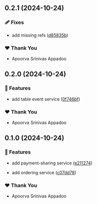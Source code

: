 ## 0.2.1 (2024-10-24)


### 🩹 Fixes

- add missing refs ([d85835b](https://github.com/StartUpNationLabs/spos/commit/d85835b))


### ❤️  Thank You

- Apoorva Srinivas Appadoo

## 0.2.0 (2024-10-24)


### 🚀 Features

- add table event service ([0f746bf](https://github.com/StartUpNationLabs/spos/commit/0f746bf))


### ❤️  Thank You

- Apoorva Srinivas Appadoo

## 0.1.0 (2024-10-24)


### 🚀 Features

- add payment-sharing service ([e211274](https://github.com/StartUpNationLabs/spos/commit/e211274))

- add ordering service ([c07dd78](https://github.com/StartUpNationLabs/spos/commit/c07dd78))


### ❤️  Thank You

- Apoorva Srinivas Appadoo